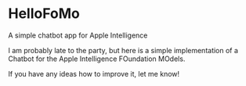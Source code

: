 # HelloFoMo
A simple chatbot app for Apple Intelligence

I am probably late to the party, but here is a simple implementation of a Chatbot for the Apple Intelligence FOundation MOdels.

If you have any ideas how to improve it, let me know!
